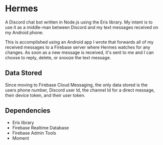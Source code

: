 # Hermes
A Discord chat bot written in Node.js using the Eris library. My intent is to use it as a middle-man between Discord and my text messages received on my Android phone.

This is accomplished using an Android app I wrote that forwards all of my received messages to a Firebase server where Hermes watches for any changes. As soon as a new message is received, it's sent to me and I can choose to reply, delete, or snooze the text message.

## Data Stored
Since moving to Firebase Cloud Messaging, the only data stored is the users phone number, Discord user Id, the channel Id for a direct message, their device token, and their user token. 

## Dependencies
- Eris library
- Firebase Realtime Database
- Firebase Admin Tools
- Moment
